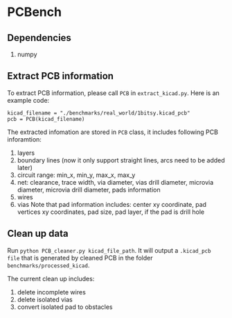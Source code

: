 # PCBench

## Dependencies
1. numpy

## Extract PCB information
To extract PCB information, please call `PCB` in `extract_kicad.py`. Here is an example code:
```
kicad_filename = "./benchmarks/real_world/1bitsy.kicad_pcb"
pcb = PCB(kicad_filename)
```

The extracted infomation are stored in `PCB` class, it includes following PCB inforamtion:
1. layers
2. boundary lines (now it only support straight lines, arcs need to be added later)
3. circuit range: min_x, min_y, max_x, max_y
4. net: clearance, trace width, via diameter, vias drill diameter, microvia diameter, microvia drill diameter, pads information
5. wires
6. vias
Note that pad information includes: center xy coordinate, pad vertices xy coordinates, pad size, pad layer, if the pad is drill hole

## Clean up data
Run `python PCB_cleaner.py kicad_file_path`. It will output a `.kicad_pcb file` that is generated by cleaned PCB in the folder `benchmarks/processed_kicad`.

The current clean up includes:
1. delete incomplete wires
2. delete isolated vias
3. convert isolated pad to obstacles